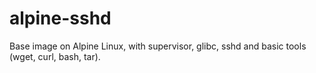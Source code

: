 # alpine-sshd

Base image on Alpine Linux, with supervisor, glibc, sshd and basic tools (wget, curl, bash, tar).
